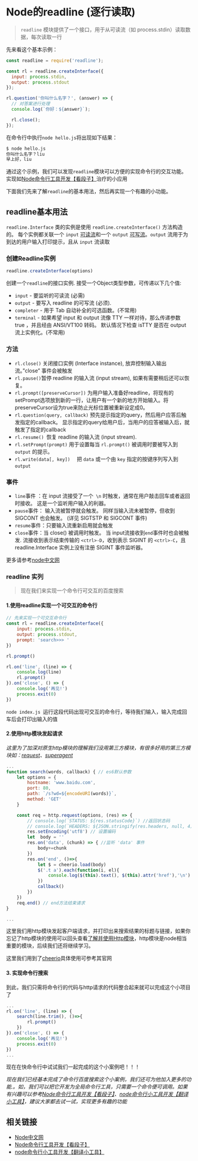 # Node的readline (逐行读取)

> `readline` 模块提供了一个接口，用于从可读流（如 process.stdin）读取数据，每次读取一行

先来看这个基本示例：
```javascript
const readline = require('readline');

const rl = readline.createInterface({
  input: process.stdin,
  output: process.stdout
});

rl.question('你叫什么名字？', (answer) => {
  // 对答案进行处理
  console.log(`你好：${answer}`);

  rl.close();
});
```

在命令行中执行`node hello.js`将出现如下结果：

```bash
$ node hello.js
你叫什么名字？liu
早上好，liu
```

通过这个示例，我们可以发现`readline`模块可以方便的实现命令行的交互功能。实现如[Node命令行工具开发【看段子】](http://www.xingxin.me/posts/58cc8e617ed80d4b7974f3da)治疗的小应用

下面我们先来了解`readline`的基本用法，然后再实现一个有趣的小功能。

## readline基本用法

`readline.Interface` 类的实例是使用 `readline.createInterface()` 方法构造的。 每个实例都关联一个 `input` [可读流](http://nodejs.cn/api/stream.html#stream_readable_streams)和一个 `output` [可写流](http://nodejs.cn/api/stream.html#stream_writable_streams)。`output` 流用于为到达的用户输入打印提示，且从 `input` 流读取

### 创建Readline实例

```javascript
readline.createInterface(options)
```

创建一个`readline`的接口实例. 接受一个Object类型参数，可传递以下几个值:

- `input` - 要监听的可读流 (必需)
- `output` - 要写入 readline 的可写流 (必须).
- `completer` - 用于 Tab 自动补全的可选函数。(不常用)
- `terminal` - 如果希望 input 和 output 流像 TTY 一样对待，那么传递参数 true ，并且经由 ANSI/VT100 转码。 默认情况下检查 isTTY 是否在 output 流上实例化。(不常用)

### 方法

- `rl.close()` 关闭接口实例 (Interface instance), 放弃控制输入输出流。”close” 事件会被触发
- `rl.pause()`暂停 readline 的输入流 (input stream), 如果有需要稍后还可以恢复。 
- `rl.prompt([preserveCursor])` 为用户输入准备好readline，将现有的setPrompt选项放到新的一行，让用户有一个新的地方开始输入。将preserveCursor设为true来防止光标位置被重新设定成0。
- `rl.question(query, callback)` 预先提示指定的query，然后用户应答后触发指定的callback。 显示指定的query给用户后，当用户的应答被输入后，就触发了指定的callback
- `rl.resume() `恢复 readline 的输入流 (input stream).
- `rl.setPrompt(prompt)` 用于设置每当 `rl.prompt()` 被调用时要被写入到 `output` 的提示。
- `rl.write(data[, key])  ` 把 `data` 或一个由 `key` 指定的按键序列写入到 `output`

### 事件

- `line`事件 ：在 input 流接受了一个` \n` 时触发，通常在用户敲击回车或者返回时接收。 这是一个监听用户输入的利器。
- `pause`事件： 输入流被暂停就会触发。 同样当输入流未被暂停，但收到 SIGCONT 也会触发。 (详见 SIGTSTP 和 SIGCONT 事件)
- `resume`事件：只要输入流重新启用就会触发
- `close`事件：当 close() 被调用时触发。 当 input流接收到`end`事件时也会被触发. 流接收到表示结束传输的 `<ctrl>-D`，收到表示 SIGINT 的 `<ctrl>-C`，且 readline.Interface 实例上没有注册 SIGINT 事件监听器。 

更多请参考[node中文网](http://nodejs.cn/api/readline.html)

### readline 实列

> 现在我们来实现一个命令行可交互的百度搜索
>

#### 1.使用readline实现一个可交互的命令行

```javascript
// 先来实现一个可交互命令行
const rl = readline.createInterface({
    input: process.stdin,
    output: process.stdout,
    prompt: 'search>>> '
})

rl.prompt()

rl.on('line', (line) => {
  	console.log(line)
    rl.prompt()
}).on('close', () => {
    console.log('再见!')
    process.exit(0)
})
```

`node index.js `运行这段代码出现可交互的命令行，等待我们输入，输入完成回车后会打印出输入的值

#### 2.使用http模块发起请求

*这里为了加深对原生http模块的理解我们没用第三方模块，有很多好用的第三方模块如：[request](https://github.com/request/request)、[superagent](http://visionmedia.github.io/superagent/)*

```javascript
...
function search(words, callback) { // es6默认参数
    let options = {
        hostname: 'www.baidu.com',
        port: 80,
        path: `/s?wd=${encodeURI(words)}`,
        method: 'GET'
    }

    const req = http.request(options, (res) => {
        // console.log(`STATUS: ${res.statusCode}`) //返回状态码
        // console.log(`HEADERS: ${JSON.stringify(res.headers, null, 4)}`) // 返回头部
        res.setEncoding('utf8') // 设置编码
        let  body = ''
        res.on('data', (chunk) => { //监听 'data' 事件
            body+=chunk
        })
        res.on('end', ()=>{
            let $ = cheerio.load(body)
            $('.t a').each(function(i, el){
                console.log($(this).text(), $(this).attr('href'),'\n')
            })
            callback()
        })
    })
    req.end() // end方法结束请求
}

...
```

这里我们用http模块发起客户端请求，并打印出来搜索结果的标题与链接，如果你忘记了http模块的使用可以回头查看[了解并使用Http模块](http://www.xingxin.me/posts/58e73d13ab572f17b0297881)，http模块是node相当重要的模块，后续我们还将继续学习。

这里我们用到了[cheerio](https://github.com/cheeriojs/cheerio)具体使用可参考其官网

#### 3. 实现命令行搜索
到此，我们只需将命令行的代码与http请求的代码整合起来就可以完成这个小项目了

```javascript
...
rl.on('line', (line) => {
  	search(line.trim(), ()=>{
        rl.prompt()
    })
}).on('close', () => {
    console.log('再见!')
    process.exit(0)
})
...
```


现在在快命令行中试试我们一起完成的这个小案例吧！！！

*现在我们已经基本完成了命令行百度搜索这个小案例，我们还可为他加入更多的功能.。如，我们可以把它开发为全局命令行工具，只需要一个命令便可调用。如果有兴趣可以参考[Node命令行工具开发【看段子】](http://www.xingxin.me/posts/58cc8e617ed80d4b7974f3da)、[node命令行小工具开发【翻译小工具】](http://www.xingxin.me/posts/58c9014ffc98493874be8301)，建议大家都去试一试，实现更多有趣的功能*

## 相关链接
- [Node中文网](http://nodejs.cn/api/readline.html)
- [Node命令行工具开发【看段子】](http://www.xingxin.me/posts/58cc8e617ed80d4b7974f3da)
- [node命令行小工具开发【翻译小工具】](http://www.xingxin.me/posts/58c9014ffc98493874be8301)


